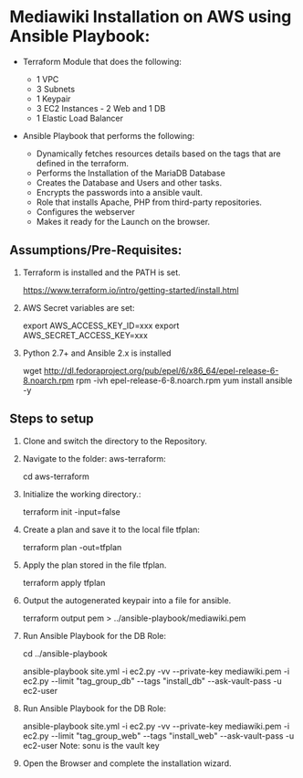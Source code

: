 Mediawiki Installation on AWS using Ansible Playbook: 
========================================================
 - Terraform Module that does the following: 
 	- 1 VPC
 	- 3 Subnets  
 	- 1 Keypair 
 	- 3 EC2 Instances - 2 Web and 1 DB
 	- 1 Elastic Load Balancer
   
 - Ansible Playbook that performs the following: 
    - Dynamically fetches resources details based on the tags that are defined in the terraform. 
    - Performs the Installation of the MariaDB Database
    - Creates the Database and Users and other tasks.
    - Encrypts the passwords into a ansible vault. 
    - Role that installs Apache, PHP from third-party repositories.
    - Configures the webserver
    - Makes it ready for the Launch on the browser. 


Assumptions/Pre-Requisites: 
---------------------------
1. Terraform is installed and the PATH is set. 

	https://www.terraform.io/intro/getting-started/install.html

2. AWS Secret variables are set: 

	export AWS_ACCESS_KEY_ID=xxx
	export AWS_SECRET_ACCESS_KEY=xxx

3. Python 2.7+ and Ansible 2.x is installed

	wget http://dl.fedoraproject.org/pub/epel/6/x86_64/epel-release-6-8.noarch.rpm
	rpm -ivh epel-release-6-8.noarch.rpm
	yum install ansible -y

Steps to setup
---------------
1. Clone and switch the directory to the Repository. 

2. Navigate to the folder: aws-terraform:

   cd aws-terraform

3. Initialize the working directory.:

    terraform init -input=false

4. Create a plan and save it to the local file tfplan: 

   terraform plan -out=tfplan

5. Apply the plan stored in the file tfplan.

   terraform apply tfplan

6. Output the autogenerated keypair into a file for ansible. 

   terraform output pem > ../ansible-playbook/mediawiki.pem

7. Run Ansible Playbook for the DB Role:

   cd ../ansible-playbook

    ansible-playbook site.yml -i ec2.py -vv --private-key mediawiki.pem -i ec2.py --limit "tag_group_db" --tags "install_db" --ask-vault-pass -u ec2-user

8. Run Ansible Playbook for the DB Role:

   ansible-playbook site.yml -i ec2.py -vv --private-key mediawiki.pem -i ec2.py --limit "tag_group_web" --tags "install_web" --ask-vault-pass -u ec2-user
   Note: sonu is the vault key 

9. Open the Browser and complete the installation wizard. 

